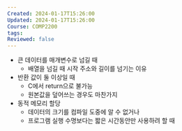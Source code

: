 ```yaml
---
Created: 2024-01-17T15:26:00
Updated: 2024-01-17T15:26:00
Course: COMP2200
tags: 
Reviewed: false
---
```

- 큰 데이터를 매개변수로 넘길 때
	- 배열을 넘길 때 시작 주소와 길이를 넘기는 이유
- 반환 값이 둘 이상일 때
	- C에서 return으로 불가능
	- 원본값을 덮어쓰는 경우도 마찬가지
- 동적 메모리 할당
	- 데이터의 크기를 컴파일 도중에 알 수 없거나
	- 프로그램 실행 수명보다는 짧은 시간동안만 사용하려 할 때
